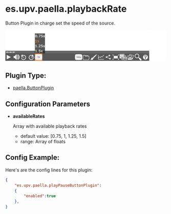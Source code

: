 ---
---

# es.upv.paella.playbackRate

Button Plugin in charge set the speed of the source.

![](images/playbackRate.jpg)

## Plugin Type:
- [paella.ButtonPlugin](../developer/plugin_types.md)

## Configuration Parameters

* **availableRates**

	Array with available playback rates
	- default value: [0.75, 1, 1.25, 1.5]
	- range: Array of floats

## Config Example:

Here's are the config lines for this plugin:

```json
{
	"es.upv.paella.playPauseButtonPlugin":
	{
		"enabled":true
	},
}
```
